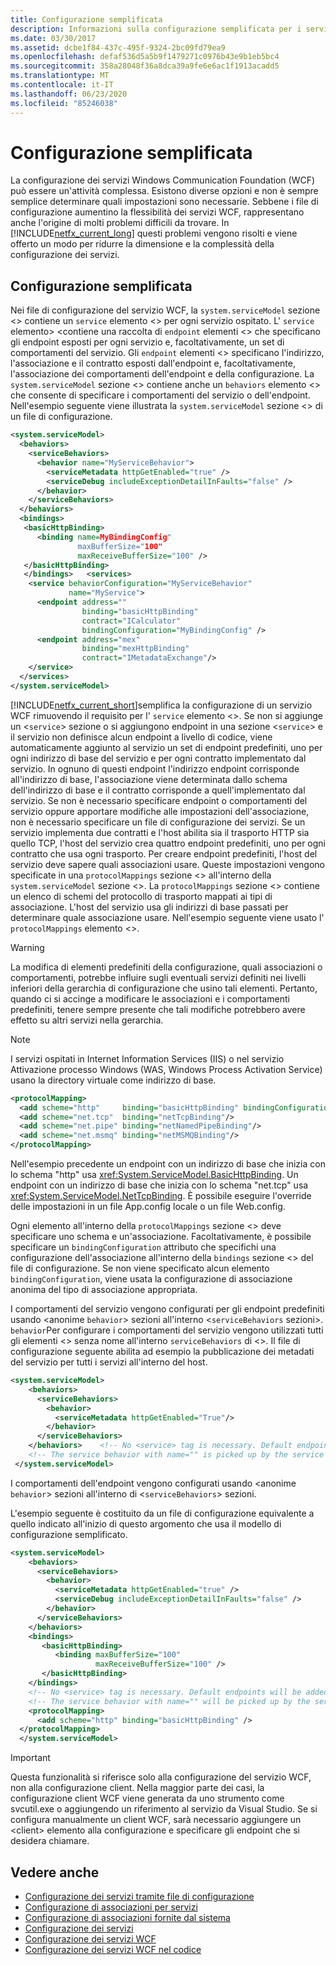 ```yaml
---
title: Configurazione semplificata
description: Informazioni sulla configurazione semplificata per i servizi WCF. .NET Framework 4.6.1 offre un modo per ridurre le dimensioni e la complessità della configurazione del servizio.
ms.date: 03/30/2017
ms.assetid: dcbe1f84-437c-495f-9324-2bc09fd79ea9
ms.openlocfilehash: defaf536d5a5b9f1479271c0976b43e9b1eb5bc4
ms.sourcegitcommit: 358a28048f36a8dca39a9fe6e6ac1f1913acadd5
ms.translationtype: MT
ms.contentlocale: it-IT
ms.lasthandoff: 06/23/2020
ms.locfileid: "85246038"
---
```

# <a name="simplified-configuration"></a>Configurazione semplificata
La configurazione dei servizi Windows Communication Foundation (WCF) può essere un'attività complessa. Esistono diverse opzioni e non è sempre semplice determinare quali impostazioni sono necessarie. Sebbene i file di configurazione aumentino la flessibilità dei servizi WCF, rappresentano anche l'origine di molti problemi difficili da trovare. In [!INCLUDE[netfx_current_long](../../../includes/netfx-current-long-md.md)] questi problemi vengono risolti e viene offerto un modo per ridurre la dimensione e la complessità della configurazione dei servizi.  
  
## <a name="simplified-configuration"></a>Configurazione semplificata  
 Nei file di configurazione del servizio WCF, la `system.serviceModel` sezione <> contiene un `service` elemento <> per ogni servizio ospitato. L' `service` elemento> <contiene una raccolta di `endpoint` elementi <> che specificano gli endpoint esposti per ogni servizio e, facoltativamente, un set di comportamenti del servizio. Gli `endpoint` elementi <> specificano l'indirizzo, l'associazione e il contratto esposti dall'endpoint e, facoltativamente, l'associazione dei comportamenti dell'endpoint e della configurazione. La `system.serviceModel` sezione <> contiene anche un `behaviors` elemento <> che consente di specificare i comportamenti del servizio o dell'endpoint. Nell'esempio seguente viene illustrata la `system.serviceModel` sezione <> di un file di configurazione.  
  
```xml  
<system.serviceModel>  
  <behaviors>  
    <serviceBehaviors>  
      <behavior name="MyServiceBehavior">  
        <serviceMetadata httpGetEnabled="true" />  
        <serviceDebug includeExceptionDetailInFaults="false" />  
      </behavior>  
    </serviceBehaviors>  
  </behaviors>  
  <bindings>  
   <basicHttpBinding>  
      <binding name=MyBindingConfig"  
               maxBufferSize="100"  
               maxReceiveBufferSize="100" />  
   </basicHttpBinding>  
   </bindings>   <services>  
    <service behaviorConfiguration="MyServiceBehavior"  
             name="MyService">  
      <endpoint address=""  
                binding="basicHttpBinding"  
                contract="ICalculator"  
                bindingConfiguration="MyBindingConfig" />  
      <endpoint address="mex"  
                binding="mexHttpBinding"  
                contract="IMetadataExchange"/>  
    </service>  
  </services>  
</system.serviceModel>  
```  
  
 [!INCLUDE[netfx_current_short](../../../includes/netfx-current-short-md.md)]semplifica la configurazione di un servizio WCF rimuovendo il requisito per l' `service` elemento <>. Se non si aggiunge un <`service`> sezione o si aggiungono endpoint in una sezione <`service`> e il servizio non definisce alcun endpoint a livello di codice, viene automaticamente aggiunto al servizio un set di endpoint predefiniti, uno per ogni indirizzo di base del servizio e per ogni contratto implementato dal servizio. In ognuno di questi endpoint l'indirizzo endpoint corrisponde all'indirizzo di base, l'associazione viene determinata dallo schema dell'indirizzo di base e il contratto corrisponde a quell'implementato dal servizio. Se non è necessario specificare endpoint o comportamenti del servizio oppure apportare modifiche alle impostazioni dell'associazione, non è necessario specificare un file di configurazione dei servizi. Se un servizio implementa due contratti e l'host abilita sia il trasporto HTTP sia quello TCP, l'host del servizio crea quattro endpoint predefiniti, uno per ogni contratto che usa ogni trasporto. Per creare endpoint predefiniti, l'host del servizio deve sapere quali associazioni usare. Queste impostazioni vengono specificate in una `protocolMappings` sezione <> all'interno della `system.serviceModel` sezione <>. La `protocolMappings` sezione <> contiene un elenco di schemi del protocollo di trasporto mappati ai tipi di associazione. L'host del servizio usa gli indirizzi di base passati per determinare quale associazione usare. Nell'esempio seguente viene usato l' `protocolMappings` elemento <>.  
  
> [!WARNING]
> La modifica di elementi predefiniti della configurazione, quali associazioni o comportamenti, potrebbe influire sugli eventuali servizi definiti nei livelli inferiori della gerarchia di configurazione che usino tali elementi. Pertanto, quando ci si accinge a modificare le associazioni e i comportamenti predefiniti, tenere sempre presente che tali modifiche potrebbero avere effetto su altri servizi nella gerarchia.  
  
> [!NOTE]
> I servizi ospitati in Internet Information Services (IIS) o nel servizio Attivazione processo Windows (WAS, Windows Process Activation Service) usano la directory virtuale come indirizzo di base.  
  
```xml  
<protocolMapping>  
  <add scheme="http"     binding="basicHttpBinding" bindingConfiguration="MyBindingConfiguration"/>  
  <add scheme="net.tcp"  binding="netTcpBinding"/>  
  <add scheme="net.pipe" binding="netNamedPipeBinding"/>  
  <add scheme="net.msmq" binding="netMSMQBinding"/>  
</protocolMapping>  
```  
  
 Nell'esempio precedente un endpoint con un indirizzo di base che inizia con lo schema "http" usa <xref:System.ServiceModel.BasicHttpBinding>. Un endpoint con un indirizzo di base che inizia con lo schema "net.tcp" usa <xref:System.ServiceModel.NetTcpBinding>. È possibile eseguire l'override delle impostazioni in un file App.config locale o un file Web.config.  
  
 Ogni elemento all'interno della `protocolMappings` sezione <> deve specificare uno schema e un'associazione. Facoltativamente, è possibile specificare un `bindingConfiguration` attributo che specifichi una configurazione dell'associazione all'interno della `bindings` sezione <> del file di configurazione. Se non viene specificato alcun elemento `bindingConfiguration`, viene usata la configurazione di associazione anonima del tipo di associazione appropriata.  
  
 I comportamenti del servizio vengono configurati per gli endpoint predefiniti usando <anonime `behavior`> sezioni all'interno <`serviceBehaviors` sezioni>. `behavior`Per configurare i comportamenti del servizio vengono utilizzati tutti gli elementi <> senza nome all'interno `serviceBehaviors` di <>. Il file di configurazione seguente abilita ad esempio la pubblicazione dei metadati del servizio per tutti i servizi all'interno del host.  
  
```xml  
<system.serviceModel>  
    <behaviors>  
      <serviceBehaviors>  
        <behavior>  
          <serviceMetadata httpGetEnabled="True"/>  
        </behavior>  
      </serviceBehaviors>  
    </behaviors>    <!-- No <service> tag is necessary. Default endpoints are added to the service -->  
    <!-- The service behavior with name="" is picked up by the service -->  
 </system.serviceModel>  
```  
  
 I comportamenti dell'endpoint vengono configurati usando <anonime `behavior`> sezioni all'interno di <`serviceBehaviors`> sezioni.  
  
 L'esempio seguente è costituito da un file di configurazione equivalente a quello indicato all'inizio di questo argomento che usa il modello di configurazione semplificato.  
  
```xml  
<system.serviceModel>
    <behaviors>
      <serviceBehaviors>
        <behavior>
          <serviceMetadata httpGetEnabled="true" />
          <serviceDebug includeExceptionDetailInFaults="false" />
        </behavior>
      </serviceBehaviors>
    </behaviors>
    <bindings>
       <basicHttpBinding>
          <binding maxBufferSize="100"
                   maxReceiveBufferSize="100" />
       </basicHttpBinding>
    </bindings>
    <!-- No <service> tag is necessary. Default endpoints will be added to the service -->
    <!-- The service behavior with name="" will be picked up by the service -->
    <protocolMapping>
      <add scheme="http" binding="basicHttpBinding" />
  </protocolMapping>
  </system.serviceModel>
```  
  
> [!IMPORTANT]
> Questa funzionalità si riferisce solo alla configurazione del servizio WCF, non alla configurazione client. Nella maggior parte dei casi, la configurazione client WCF viene generata da uno strumento come svcutil.exe o aggiungendo un riferimento al servizio da Visual Studio. Se si configura manualmente un client WCF, sarà necessario aggiungere un \<client> elemento alla configurazione e specificare gli endpoint che si desidera chiamare.  
  
## <a name="see-also"></a>Vedere anche

- [Configurazione dei servizi tramite file di configurazione](configuring-services-using-configuration-files.md)
- [Configurazione di associazioni per servizi](configuring-bindings-for-wcf-services.md)
- [Configurazione di associazioni fornite dal sistema](./feature-details/configuring-system-provided-bindings.md)
- [Configurazione dei servizi](configuring-services.md)
- [Configurazione dei servizi WCF](configuring-services.md)
- [Configurazione dei servizi WCF nel codice](configuring-wcf-services-in-code.md)
